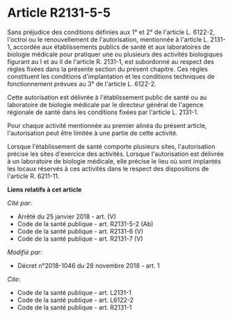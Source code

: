 # Article R2131-5-5

Sans préjudice des conditions définies aux 1° et 2° de l'article L. 6122-2, l'octroi ou le renouvellement de l'autorisation,
mentionnée à l'article L. 2131-1, accordée aux établissements publics de santé et aux laboratoires de biologie médicale pour
pratiquer une ou plusieurs des activités biologiques figurant au I et au II de l'article R. 2131-1, est subordonné au respect
des règles fixées dans la présente section du présent chapitre. Ces règles constituent les conditions d'implantation et les
conditions techniques de fonctionnement prévues au 3° de l'article L. 6122-2.

Cette autorisation est délivrée à l'établissement public de santé ou au laboratoire de biologie médicale par le directeur
général de l'agence régionale de santé dans les conditions fixées par l'article L. 2131-1.

Pour chaque activité mentionnée au premier alinéa du présent article, l'autorisation peut être limitée à une partie de cette
activité.

Lorsque l'établissement de santé comporte plusieurs sites, l'autorisation précise les sites d'exercice des activités. Lorsque
l'autorisation est délivrée à un laboratoire de biologie médicale, elle précise le lieu où sont implantés les locaux réservés
à ces activités dans le respect des dispositions de l'article R. 6211-11.

**Liens relatifs à cet article**

_Cité par_:

  - Arrêté du 25 janvier 2018 - art. (V)
  - Code de la santé publique - art. R2131-5-2 (Ab)
  - Code de la santé publique - art. R2131-6 (V)
  - Code de la santé publique - art. R2131-7 (V)

_Modifié par_:

  - Décret n°2018-1046 du 28 novembre 2018 - art. 1

_Cite_:

  - Code de la santé publique - art. L2131-1
  - Code de la santé publique - art. L6122-2
  - Code de la santé publique - art. R2131-1
